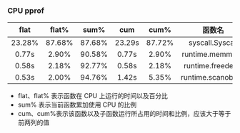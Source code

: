 ### CPU pprof
|flat |flat%|sum% |cum  |cum% |函数名|
|:---:|:---:|:---:|:---:|:---:|:---:|
|23.28%|87.68%|87.68%|23.29s|87.72%|syscall.Syscall|
|0.77s|2.90%|90.58%|0.77s|2.90%|runtime.memmove|
|0.58s|2.18%|92.77%|0.58s|2.18%|runtime.freedefer|
|0.53s|2.00%|94.76%|1.42s|5.35%|runtime.scanobject|

* flat、flat% 表示函数在 CPU 上运行的时间以及百分比
* sum% 表示当前函数累加使用 CPU 的比例
* cum、cum%表示该函数以及子函数运行所占用的时间和比例，应该大于等于前两列的值
